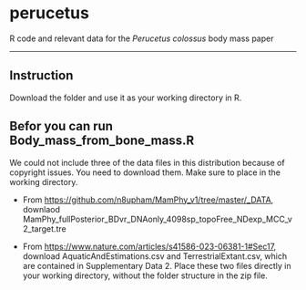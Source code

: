 # perucetus
R code and relevant data for the <i>Perucetus colossus</i> body mass paper

---

## Instruction
Download the folder and use it as your working directory in R.

## Befor you can run Body_mass_from_bone_mass.R
We could not include three of the data files in this distribution because of 
copyright issues. You need to download them. Make sure to place in the 
working directory.

 - From https://github.com/n8upham/MamPhy_v1/tree/master/_DATA,
downlaod MamPhy_fullPosterior_BDvr_DNAonly_4098sp_topoFree_NDexp_MCC_v2_target.tre

 - From https://www.nature.com/articles/s41586-023-06381-1#Sec17, 
download AquaticAndEstimations.csv and TerrestrialExtant.csv,
which are contained in Supplementary Data 2. Place these two files directly 
in your working directory, without the folder structure in the zip file.
